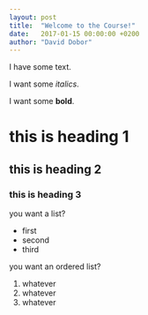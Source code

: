 ```yaml
---
layout: post
title:  "Welcome to the Course!"
date:   2017-01-15 00:00:00 +0200
author: "David Dobor"
---
```


I have some text.

I want some _italics_.

I want some **bold**.

# this is heading 1

## this is heading 2

### this is heading 3

you want a list?
* first
* second
* third

you want an ordered list?
1. whatever
1. whatever
1. whatever
